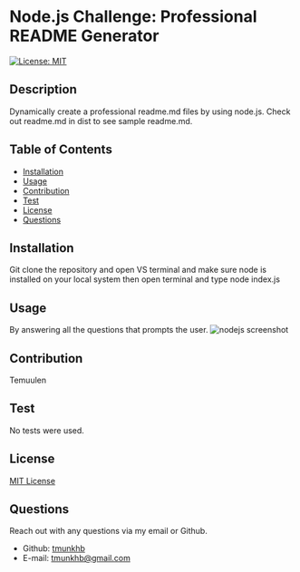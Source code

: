  # Node.js Challenge: Professional README Generator
  [![License: MIT](https://img.shields.io/badge/License-MIT-yellow.svg)](https://opensource.org/licenses/MIT)
  ## Description
  Dynamically create a professional readme.md files by using node.js.
  Check out readme.md in dist to see sample readme.md.
  ## Table of Contents
  - [Installation](#installation)
  - [Usage](#usage)
  - [Contribution](#contribution)
  - [Test](#test)
  - [License](#license)
  - [Questions](#questions)
## Installation
Git clone the repository and open VS terminal and make sure node is installed on your local system then open terminal and type node index.js
## Usage
By answering all the questions that prompts the user.
![nodejs screenshot](https://user-images.githubusercontent.com/109834827/193165287-117948ab-7477-41b7-b801-f970ab8a6cbc.PNG)

## Contribution
Temuulen
## Test
No tests were used.
## License
[MIT License](https://choosealicense.com/licenses/mit/)

## Questions
Reach out with any questions via my email or Github.
* Github: [tmunkhb](https://github.com/tmunkhb)
* E-mail: [tmunkhb@gmail.com](mailto:tmunkhb@gmail.com)
